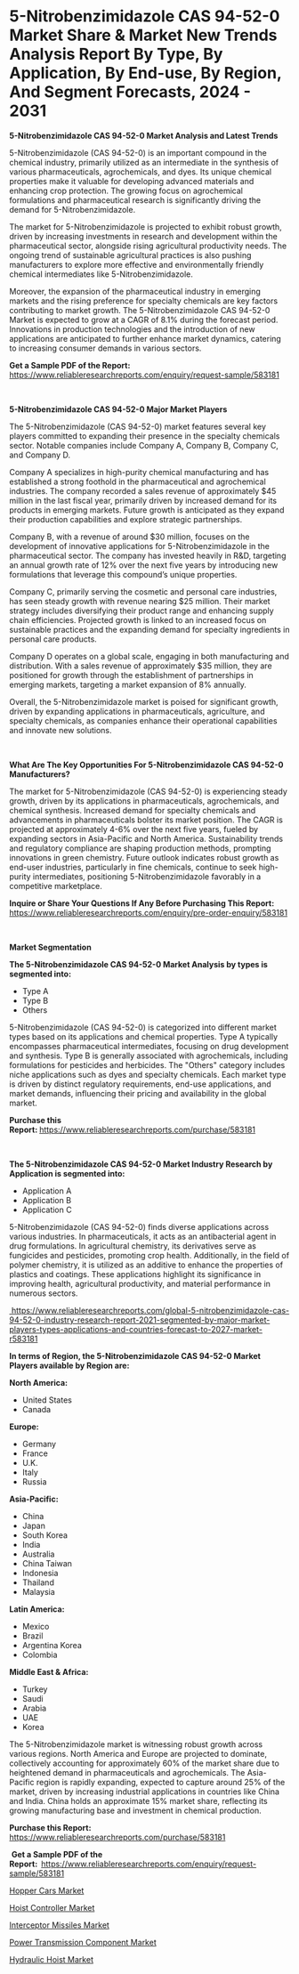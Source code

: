 <p><h1>5-Nitrobenzimidazole CAS 94-52-0 Market Share & Market New Trends Analysis Report By Type, By Application, By End-use, By Region, And Segment Forecasts, 2024 - 2031</h1></p><p><strong>5-Nitrobenzimidazole CAS 94-52-0 Market Analysis and Latest Trends</strong></p>
<p><p>5-Nitrobenzimidazole (CAS 94-52-0) is an important compound in the chemical industry, primarily utilized as an intermediate in the synthesis of various pharmaceuticals, agrochemicals, and dyes. Its unique chemical properties make it valuable for developing advanced materials and enhancing crop protection. The growing focus on agrochemical formulations and pharmaceutical research is significantly driving the demand for 5-Nitrobenzimidazole.</p><p>The market for 5-Nitrobenzimidazole is projected to exhibit robust growth, driven by increasing investments in research and development within the pharmaceutical sector, alongside rising agricultural productivity needs. The ongoing trend of sustainable agricultural practices is also pushing manufacturers to explore more effective and environmentally friendly chemical intermediates like 5-Nitrobenzimidazole.</p><p>Moreover, the expansion of the pharmaceutical industry in emerging markets and the rising preference for specialty chemicals are key factors contributing to market growth. The 5-Nitrobenzimidazole CAS 94-52-0 Market is expected to grow at a CAGR of 8.1% during the forecast period. Innovations in production technologies and the introduction of new applications are anticipated to further enhance market dynamics, catering to increasing consumer demands in various sectors.</p></p>
<p><strong>Get a Sample PDF of the Report:&nbsp;</strong> <a href="https://www.reliableresearchreports.com/enquiry/request-sample/583181?utm_campaign=1676&utm_medium=2&utm_source=Github&utm_content=ia&utm_term=18102024&utm_id=5-nitrobenzimidazole-cas-94-52-0">https://www.reliableresearchreports.com/enquiry/request-sample/583181</a></p>
<p>&nbsp;</p>
<p><strong>5-Nitrobenzimidazole CAS 94-52-0 Major Market Players</strong></p>
<p><p>The 5-Nitrobenzimidazole (CAS 94-52-0) market features several key players committed to expanding their presence in the specialty chemicals sector. Notable companies include Company A, Company B, Company C, and Company D.</p><p>Company A specializes in high-purity chemical manufacturing and has established a strong foothold in the pharmaceutical and agrochemical industries. The company recorded a sales revenue of approximately $45 million in the last fiscal year, primarily driven by increased demand for its products in emerging markets. Future growth is anticipated as they expand their production capabilities and explore strategic partnerships.</p><p>Company B, with a revenue of around $30 million, focuses on the development of innovative applications for 5-Nitrobenzimidazole in the pharmaceutical sector. The company has invested heavily in R&D, targeting an annual growth rate of 12% over the next five years by introducing new formulations that leverage this compound’s unique properties.</p><p>Company C, primarily serving the cosmetic and personal care industries, has seen steady growth with revenue nearing $25 million. Their market strategy includes diversifying their product range and enhancing supply chain efficiencies. Projected growth is linked to an increased focus on sustainable practices and the expanding demand for specialty ingredients in personal care products.</p><p>Company D operates on a global scale, engaging in both manufacturing and distribution. With a sales revenue of approximately $35 million, they are positioned for growth through the establishment of partnerships in emerging markets, targeting a market expansion of 8% annually.</p><p>Overall, the 5-Nitrobenzimidazole market is poised for significant growth, driven by expanding applications in pharmaceuticals, agriculture, and specialty chemicals, as companies enhance their operational capabilities and innovate new solutions.</p></p>
<p>&nbsp;</p>
<p><strong>What Are The Key Opportunities For 5-Nitrobenzimidazole CAS 94-52-0 Manufacturers?</strong></p>
<p><p>The market for 5-Nitrobenzimidazole (CAS 94-52-0) is experiencing steady growth, driven by its applications in pharmaceuticals, agrochemicals, and chemical synthesis. Increased demand for specialty chemicals and advancements in pharmaceuticals bolster its market position. The CAGR is projected at approximately 4-6% over the next five years, fueled by expanding sectors in Asia-Pacific and North America. Sustainability trends and regulatory compliance are shaping production methods, prompting innovations in green chemistry. Future outlook indicates robust growth as end-user industries, particularly in fine chemicals, continue to seek high-purity intermediates, positioning 5-Nitrobenzimidazole favorably in a competitive marketplace.</p></p>
<p><strong>Inquire or Share Your Questions If Any Before Purchasing This Report:</strong> <a href="https://www.reliableresearchreports.com/enquiry/pre-order-enquiry/583181?utm_campaign=1676&utm_medium=2&utm_source=Github&utm_content=ia&utm_term=18102024&utm_id=5-nitrobenzimidazole-cas-94-52-0">https://www.reliableresearchreports.com/enquiry/pre-order-enquiry/583181</a></p>
<p>&nbsp;</p>
<p><strong>Market Segmentation</strong></p>
<p><strong>The 5-Nitrobenzimidazole CAS 94-52-0 Market Analysis by types is segmented into:</strong></p>
<p><ul><li>Type A</li><li>Type B</li><li>Others</li></ul></p>
<p><p>5-Nitrobenzimidazole (CAS 94-52-0) is categorized into different market types based on its applications and chemical properties. Type A typically encompasses pharmaceutical intermediates, focusing on drug development and synthesis. Type B is generally associated with agrochemicals, including formulations for pesticides and herbicides. The "Others" category includes niche applications such as dyes and specialty chemicals. Each market type is driven by distinct regulatory requirements, end-use applications, and market demands, influencing their pricing and availability in the global market.</p></p>
<p><strong>Purchase this Report:&nbsp;</strong><a href="https://www.reliableresearchreports.com/purchase/583181?utm_campaign=1676&utm_medium=2&utm_source=Github&utm_content=ia&utm_term=18102024&utm_id=5-nitrobenzimidazole-cas-94-52-0">https://www.reliableresearchreports.com/purchase/583181</a></p>
<p>&nbsp;</p>
<p><strong>The 5-Nitrobenzimidazole CAS 94-52-0 Market Industry Research by Application is segmented into:</strong></p>
<p><ul><li>Application A</li><li>Application B</li><li>Application C</li></ul></p>
<p><p>5-Nitrobenzimidazole (CAS 94-52-0) finds diverse applications across various industries. In pharmaceuticals, it acts as an antibacterial agent in drug formulations. In agricultural chemistry, its derivatives serve as fungicides and pesticides, promoting crop health. Additionally, in the field of polymer chemistry, it is utilized as an additive to enhance the properties of plastics and coatings. These applications highlight its significance in improving health, agricultural productivity, and material performance in numerous sectors.</p></p>
<p><a href="https://www.reliableresearchreports.com/global-5-nitrobenzimidazole-cas-94-52-0-industry-research-report-2021-segmented-by-major-market-players-types-applications-and-countries-forecast-to-2027-market-r583181?utm_campaign=1676&utm_medium=2&utm_source=Github&utm_content=ia&utm_term=18102024&utm_id=5-nitrobenzimidazole-cas-94-52-0">&nbsp;https://www.reliableresearchreports.com/global-5-nitrobenzimidazole-cas-94-52-0-industry-research-report-2021-segmented-by-major-market-players-types-applications-and-countries-forecast-to-2027-market-r583181</a></p>
<p><strong>In terms of Region, the 5-Nitrobenzimidazole CAS 94-52-0 Market Players available by Region are:</strong></p>
<p>
    <p> <strong> North America: </strong>
        <ul>
            <li>United States</li>
            <li>Canada</li>
        </ul>
        </p> 
    <p> <strong> Europe: </strong>
        <ul>
            <li>Germany</li>
            <li>France</li>
            <li>U.K.</li>
            <li>Italy</li>
            <li>Russia</li>
        </ul>
        </p> 
    <p> <strong> Asia-Pacific: </strong>
        <ul>
            <li>China</li>
            <li>Japan</li>
            <li>South Korea</li>
            <li>India</li>
            <li>Australia</li>
            <li>China Taiwan</li>
            <li>Indonesia</li>
            <li>Thailand</li>
            <li>Malaysia</li>
        </ul>
        </p> 
    <p> <strong> Latin America: </strong>
        <ul>
            <li>Mexico</li>
            <li>Brazil</li>
            <li>Argentina Korea</li>
            <li>Colombia</li>
        </ul>
        </p> 
    <p> <strong> Middle East & Africa: </strong>
        <ul>
            <li>Turkey</li>
            <li>Saudi</li>
            <li>Arabia</li>
            <li>UAE</li>
            <li>Korea</li>
        </ul>
    </p>
    </p>
<p><p>The 5-Nitrobenzimidazole market is witnessing robust growth across various regions. North America and Europe are projected to dominate, collectively accounting for approximately 60% of the market share due to heightened demand in pharmaceuticals and agrochemicals. The Asia-Pacific region is rapidly expanding, expected to capture around 25% of the market, driven by increasing industrial applications in countries like China and India. China holds an approximate 15% market share, reflecting its growing manufacturing base and investment in chemical production.</p></p>
<p><strong>Purchase this Report: </strong><a href="https://www.reliableresearchreports.com/purchase/583181?utm_campaign=1676&utm_medium=2&utm_source=Github&utm_content=ia&utm_term=18102024&utm_id=5-nitrobenzimidazole-cas-94-52-0">https://www.reliableresearchreports.com/purchase/583181</a></p>
<p>&nbsp;<strong>Get a Sample PDF of the Report:&nbsp;&nbsp;</strong><a href="https://www.reliableresearchreports.com/enquiry/request-sample/583181?utm_campaign=1676&utm_medium=2&utm_source=Github&utm_content=ia&utm_term=18102024&utm_id=5-nitrobenzimidazole-cas-94-52-0">https://www.reliableresearchreports.com/enquiry/request-sample/583181</a></p>
<p><strong></strong></p>
<p><p><a href="https://github.com/MatthewHernandez403/Market-Research-Report-List-1/blob/main/hopper-cars-market.md?utm_campaign=1676&utm_medium=2&utm_source=Github&utm_content=ia&utm_term=18102024&utm_id=5-nitrobenzimidazole-cas-94-52-0">Hopper Cars Market</a></p><p><a href="https://www.linkedin.com/pulse/analyzing-hoist-controller-market-dynamics-growth-drivers-hkqfe?utm_campaign=1676&utm_medium=2&utm_source=Github&utm_content=ia&utm_term=18102024&utm_id=5-nitrobenzimidazole-cas-94-52-0">Hoist Controller Market</a></p><p><a href="https://www.linkedin.com/pulse/exploring-interceptor-missiles-market-dynamics-global-trends-do2oc?utm_campaign=1676&utm_medium=2&utm_source=Github&utm_content=ia&utm_term=18102024&utm_id=5-nitrobenzimidazole-cas-94-52-0">Interceptor Missiles Market</a></p><p><a href="https://www.linkedin.com/pulse/power-transmission-component-market-report-product-type-tby1e?utm_campaign=1676&utm_medium=2&utm_source=Github&utm_content=ia&utm_term=18102024&utm_id=5-nitrobenzimidazole-cas-94-52-0">Power Transmission Component Market</a></p><p><a href="https://www.linkedin.com/pulse/global-hydraulic-hoist-market-trends-forecasts-strategic-analysis-wqbyc?utm_campaign=1676&utm_medium=2&utm_source=Github&utm_content=ia&utm_term=18102024&utm_id=5-nitrobenzimidazole-cas-94-52-0">Hydraulic Hoist Market</a></p></p>